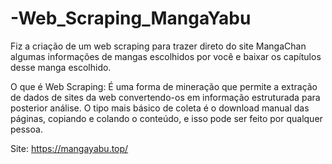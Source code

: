 # -Web_Scraping_MangaYabu
Fiz a criação de um web scraping para trazer direto do site MangaChan algumas informações de mangas escolhidos por você e baixar os capítulos desse manga escolhido.

O que é Web Scraping: É uma forma de mineração que permite a extração de dados de sites da web convertendo-os em informação estruturada para posterior análise. O tipo mais básico de coleta é o download manual das páginas, copiando e colando o conteúdo, e isso pode ser feito por qualquer pessoa.

Site: https://mangayabu.top/
